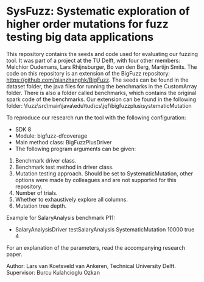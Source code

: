 # SysFuzz: Systematic exploration of higher order mutations for fuzz testing big data applications
  
This repository contains the seeds and code used for evaluating our fuzzing tool. 
It was part of a project at the TU Delft, with four other members: Melchior Oudemans, Lars Rhijnsburger, Bo van den Berg, Martijn Smits. 
The code on this repository is an extension of the BigFuzz repository: https://github.com/qianzhanghk/BigFuzz.
The seeds can be found in the dataset folder, the java files for running the benchmarks in the CustomArray folder. 
There is also a folder called benchmarks, which contains the original spark code of the benchmarks. 
Our extension can be found in the following folder: \fuzz\src\main\java\edu\tud\cs\jqf\bigfuzzplus\systematicMutation
  
To reproduce our research run the tool with the following configuration:
- SDK 8
- Module: bigfuzz-dfcoverage
- Main method class: BigFuzzPlusDriver 
- The following program arguments can be given:
1. Benchmark driver class.
2. Benchmark test method in driver class.
3. Mutation testing approach. Should be set to SystematicMutation, other options were made by colleagues and are not supported for this repository.  
4. Number of trials. 
5. Whether to exhaustively explore all columns.
6. Mutation tree depth.
  
Example for SalaryAnalysis benchmark P11:  
- SalaryAnalysisDriver testSalaryAnalysis SystematicMutation 10000 true 4
  
For an explanation of the parameters, read the accompanying research paper. 

Author: 
Lars van Koetsveld van Ankeren, Technical University Delft.
Supervisor:
Burcu Kulahcioglu Ozkan
